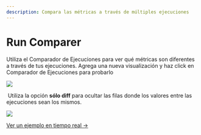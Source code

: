 ```yaml
---
description: Compara las métricas a través de múltiples ejecuciones
---
```


# Run Comparer

 Utiliza el Comparador de Ejecuciones para ver qué métricas son diferentes a través de tus ejecuciones. Agrega una nueva visualización y haz click en Comparador de Ejecuciones para probarlo

![](https://paper-attachments.dropbox.com/s_2BA455B46A7EB5D90BB456BA993340F060AB348F16A4BF63AB4BB2199F3052A2_1574210574429_demo+-+run+comparer+button.png)

​​ Utiliza la opción **sólo diff** para ocultar las filas donde los valores entre las ejecuciones sean los mismos.

![](https://paper-attachments.dropbox.com/s_2BA455B46A7EB5D90BB456BA993340F060AB348F16A4BF63AB4BB2199F3052A2_1574210366243_demo+-+run+comparison+table.gif)

 [Ver un ejemplo en tiempo real →](http://bit.ly/wandb-comparison-table)

